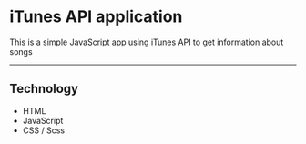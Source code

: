 
# iTunes API application

This is a simple JavaScript app using iTunes API to get information about songs

---

## Technology

* HTML
* JavaScript
* CSS / Scss


